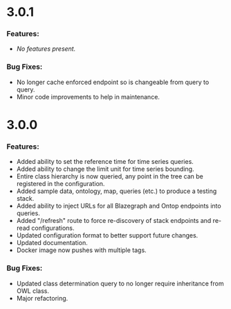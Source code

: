 [//]: # (Note that version headers need to start with "# " characters to be picked up by some automated scripts)

# 3.0.1
### Features:
* _No features present._
### Bug Fixes:
* No longer cache enforced endpoint so is changeable from query to query.
* Minor code improvements to help in maintenance.

# 3.0.0
### Features:
* Added ability to set the reference time for time series queries.
* Added ability to change the limit unit for time series bounding.
* Entire class hierarchy is now queried, any point in the tree can be registered in the configuration.
* Added sample data, ontology, map, queries (etc.) to produce a testing stack.
* Added ability to inject URLs for all Blazegraph and Ontop endpoints into queries.
* Added "/refresh" route to force re-discovery of stack endpoints and re-read configurations.
* Updated configuration format to better support future changes.
* Updated documentation.
* Docker image now pushes with multiple tags.
### Bug Fixes:
* Updated class determination query to no longer require inheritance from OWL class.
* Major refactoring.